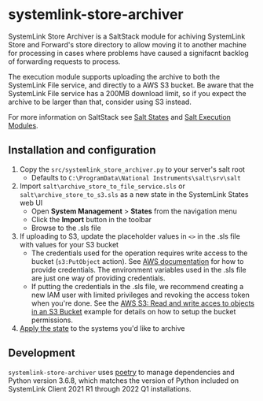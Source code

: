 # systemlink-store-archiver

SystemLink Store Archiver is a SaltStack module for achiving SystemLink 
Store and Forward's store directory to allow moving it to another machine
for processing in cases where problems have caused a signifacnt backlog of
forwarding requests to process. 

The execution module supports uploading the archive to both the SystemLink File 
service, and directly to a AWS S3 bucket. Be aware that the SystemLink File service
has a 200MB download limit, so if you expect the archive to be larger than that,
consider using S3 instead.

For more information on SaltStack see [Salt States](https://docs.saltstack.com/en/latest/topics/tutorials/starting_states.html) 
and [Salt Execution Modules](https://docs.saltproject.io/en/latest/ref/modules/index.html#writing-execution-modules).

## Installation and configuration

1. Copy the `src/systemlink_store_archiver.py` to your server's salt root
   - Defaults to `C:\ProgramData\National Instruments\salt\srv\salt`
2. Import `salt\archive_store_to_file_service.sls` or `salt\archive_store_to_s3.sls` as a new state in the SystemLink States web UI
   - Open **System Management** > **States** from the navigation menu
   - Click the **Import** button in the toolbar
   - Browse to the .sls file
3. If uploading to S3, update the placeholder values in `<>` in the .sls file with values for your S3 bucket
   - The credentials used for the operation requires write access to the bucket (`s3:PutObject` action).
   See [AWS documentation](https://docs.aws.amazon.com/sdkref/latest/guide/creds-config-files.html) for 
   how to provide credentials. The environment variables used in the .sls file are just one way of providing credentials.
   - If putting the credentials in the .sls file, we recommend creating a new IAM user with limited privileges
   and revoking the access token when you're done. See the [AWS S3: Read and write acces to objects in an S3 Bucket](https://docs.aws.amazon.com/IAM/latest/UserGuide/reference_policies_examples_s3_rw-bucket.html) 
   example for details on how to setup the bucket permissions.
4. [Apply the state](https://www.ni.com/documentation/en/systemlink/latest/deployment/deploying-system-states/) 
   to the systems you'd like to archive

## Development

`systemlink-store-archiver` uses [poetry](https://python-poetry.org/) 
to manage dependencies and Python version 3.6.8, which matches the version of
Python included on SystemLink Client 2021 R1 through 2022 Q1 installations.